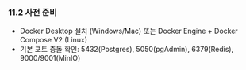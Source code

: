 ### 11.2 사전 준비

- Docker Desktop 설치 (Windows/Mac) 또는 Docker Engine + Docker Compose V2 (Linux)
- 기본 포트 충돌 확인: 5432(Postgres), 5050(pgAdmin), 6379(Redis), 9000/9001(MinIO)


